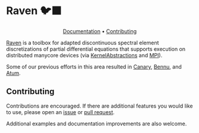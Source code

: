 # Raven 🐦‍⬛
<p align="center">
  <a href="https://HorribleSanity.github.io/Raven.jl/dev/">Documentation</a> •
  <a href="#contributing">Contributing</a>
</p>

[Raven](https://github.com/HorribleSanity/Raven.jl)
is a toolbox for adapted discontinuous spectral element discretizations of
partial differential equations that supports execution on distributed manycore
devices (via
[KernelAbstractions](https://github.com/JuliaGPU/KernelAbstractions.jl) and
[MPI](https://github.com/JuliaParallel/MPI.jl)).

Some of our previous efforts in this area resulted in
[Canary](https://github.com/Clima/Canary.jl),
[Bennu](https://github.com/lcw/Bennu.jl), and
[Atum](https://github.com/mwarusz/Atum.jl).

## Contributing

Contributions are encouraged. If there are additional features you would like
to use, please open an [issue](https://github.com/HorribleSanity/Raven.jl/issues) or [pull
request](https://github.com/HorribleSanity/Raven.jl/pulls).

Additional examples and documentation improvements are also welcome.
